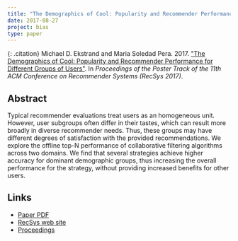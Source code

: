 ```yaml
---
title: "The Demographics of Cool: Popularity and Recommender Performance for Different Groups of Users"
date: 2017-08-27
project: bias
type: paper
---
```


{: .citation}
Michael D. Ekstrand and Maria Soledad Pera. 2017. ["The Demographics of Cool: Popularity and Recommender Performance for Different Groups of Users"](#). In <cite>Proceedings of the Poster Track of the 11th ACM Conference on Recommender Systems (RecSys 2017)</cite>.

## Abstract

Typical recommender evaluations treat users as an homogeneous unit. However, user subgroups often differ in their tastes, which can result more broadly in diverse recommender needs. Thus, these groups may have different degrees of satisfaction with the provided recommendations. We explore the offline top-N performance of collaborative filtering algorithms across two domains. We find that several strategies achieve higher accuracy for dominant demographic groups, thus increasing the overall performance for the strategy, without providing increased benefits for other users.

## Links

* [Paper PDF](http://ceur-ws.org/Vol-1905/recsys2017_poster20.pdf)
* [RecSys web site](https://recsys.acm.org/recsys17/)
* [Proceedings](http://ceur-ws.org/Vol-1905/)

